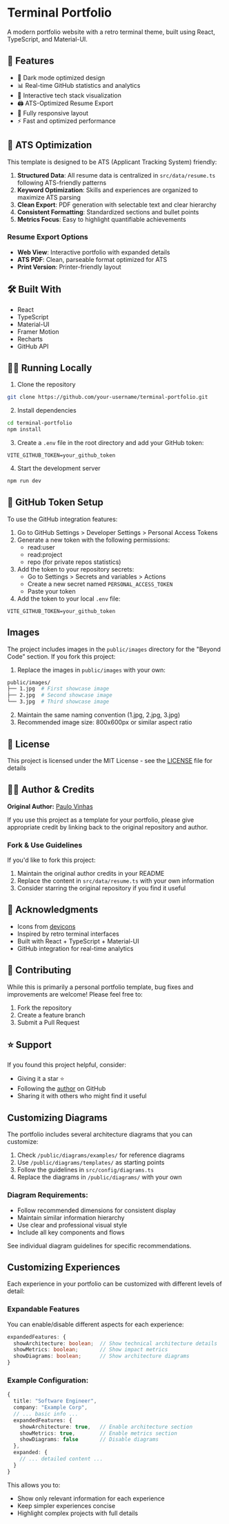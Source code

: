 # Terminal Portfolio

A modern portfolio website with a retro terminal theme, built using React, TypeScript, and Material-UI.

## 🚀 Features

- 🌙 Dark mode optimized design
- 📊 Real-time GitHub statistics and analytics
- 💾 Interactive tech stack visualization
- 🖨️ ATS-Optimized Resume Export
- 📱 Fully responsive layout
- ⚡ Fast and optimized performance

## 🎯 ATS Optimization

This template is designed to be ATS (Applicant Tracking System) friendly:

1. **Structured Data**: All resume data is centralized in `src/data/resume.ts` following ATS-friendly patterns
2. **Keyword Optimization**: Skills and experiences are organized to maximize ATS parsing
3. **Clean Export**: PDF generation with selectable text and clear hierarchy
4. **Consistent Formatting**: Standardized sections and bullet points
5. **Metrics Focus**: Easy to highlight quantifiable achievements

### Resume Export Options
- **Web View**: Interactive portfolio with expanded details
- **ATS PDF**: Clean, parseable format optimized for ATS
- **Print Version**: Printer-friendly layout

## 🛠️ Built With

- React
- TypeScript
- Material-UI
- Framer Motion
- Recharts
- GitHub API

## 🏃‍♂️ Running Locally

1. Clone the repository
```bash
git clone https://github.com/your-username/terminal-portfolio.git
```

2. Install dependencies
```bash
cd terminal-portfolio
npm install
```

3. Create a `.env` file in the root directory and add your GitHub token:
```
VITE_GITHUB_TOKEN=your_github_token
```

4. Start the development server
```bash
npm run dev
```

## 🔑 GitHub Token Setup

To use the GitHub integration features:

1. Go to GitHub Settings > Developer Settings > Personal Access Tokens
2. Generate a new token with the following permissions:
   - read:user
   - read:project
   - repo (for private repos statistics)
3. Add the token to your repository secrets:
   - Go to Settings > Secrets and variables > Actions
   - Create a new secret named `PERSONAL_ACCESS_TOKEN`
   - Paste your token
4. Add the token to your local `.env` file:
```
VITE_GITHUB_TOKEN=your_github_token
```

## Images

The project includes images in the `public/images` directory for the "Beyond Code" section. If you fork this project:

1. Replace the images in `public/images` with your own:
```bash
public/images/
├── 1.jpg  # First showcase image
├── 2.jpg  # Second showcase image
└── 3.jpg  # Third showcase image
```

2. Maintain the same naming convention (1.jpg, 2.jpg, 3.jpg)
3. Recommended image size: 800x600px or similar aspect ratio

## 📄 License

This project is licensed under the MIT License - see the [LICENSE](LICENSE) file for details

## 👨‍💻 Author & Credits

**Original Author:** [Paulo Vinhas](https://github.com/pmatheusvinhas)

If you use this project as a template for your portfolio, please give appropriate credit by linking back to the original repository and author.

### Fork & Use Guidelines
If you'd like to fork this project:
1. Maintain the original author credits in your README
2. Replace the content in `src/data/resume.ts` with your own information
3. Consider starring the original repository if you find it useful

## 🙏 Acknowledgments

- Icons from [devicons](https://devicon.dev/)
- Inspired by retro terminal interfaces
- Built with React + TypeScript + Material-UI
- GitHub integration for real-time analytics


## 🤝 Contributing

While this is primarily a personal portfolio template, bug fixes and improvements are welcome! Please feel free to:
1. Fork the repository
2. Create a feature branch
3. Submit a Pull Request

## ⭐ Support

If you found this project helpful, consider:
- Giving it a star ⭐
- Following the [author](https://github.com/pmatheusvinhas) on GitHub
- Sharing it with others who might find it useful

## Customizing Diagrams

The portfolio includes several architecture diagrams that you can customize:

1. Check `/public/diagrams/examples/` for reference diagrams
2. Use `/public/diagrams/templates/` as starting points
3. Follow the guidelines in `src/config/diagrams.ts`
4. Replace the diagrams in `/public/diagrams/` with your own

### Diagram Requirements:
- Follow recommended dimensions for consistent display
- Maintain similar information hierarchy
- Use clear and professional visual style
- Include all key components and flows

See individual diagram guidelines for specific recommendations.

## Customizing Experiences

Each experience in your portfolio can be customized with different levels of detail:

### Expandable Features
You can enable/disable different aspects for each experience:
```typescript
expandedFeatures: {
  showArchitecture: boolean;  // Show technical architecture details
  showMetrics: boolean;       // Show impact metrics
  showDiagrams: boolean;      // Show architecture diagrams
}
```

### Example Configuration:
```typescript
{
  title: "Software Engineer",
  company: "Example Corp",
  // ... basic info ...
  expandedFeatures: {
    showArchitecture: true,   // Enable architecture section
    showMetrics: true,        // Enable metrics section
    showDiagrams: false       // Disable diagrams
  },
  expanded: {
    // ... detailed content ...
  }
}
```

This allows you to:
- Show only relevant information for each experience
- Keep simpler experiences concise
- Highlight complex projects with full details

